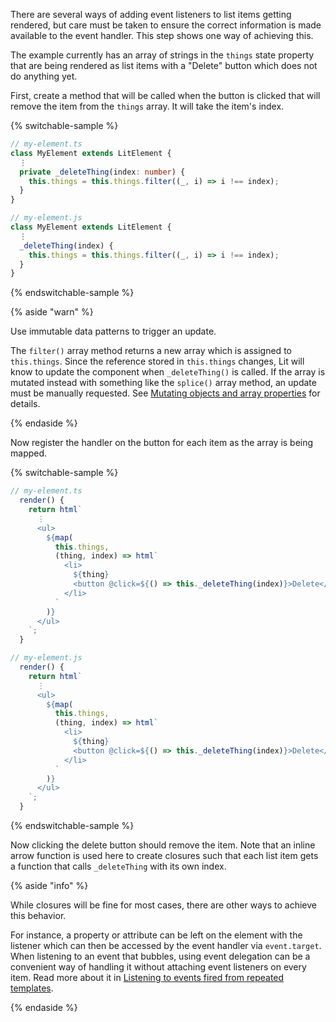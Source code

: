 There are several ways of adding event listeners to list items getting rendered,
but care must be taken to ensure the correct information is made available to
the event handler. This step shows one way of achieving this.

The example currently has an array of strings in the `things` state property
that are being rendered as list items with a "Delete" button which does not do
anything yet.

First, create a method that will be called when the button is clicked that will
remove the item from the `things` array. It will take the item's index.

{% switchable-sample %}

```ts
// my-element.ts
class MyElement extends LitElement {
  ⋮
  private _deleteThing(index: number) {
    this.things = this.things.filter((_, i) => i !== index);
  }
}
```

```js
// my-element.js
class MyElement extends LitElement {
  ⋮
  _deleteThing(index) {
    this.things = this.things.filter((_, i) => i !== index);
  }
}
```

{% endswitchable-sample %}

{% aside "warn" %}

Use immutable data patterns to trigger an update.

The `filter()` array method returns a new array which is assigned to
`this.things`. Since the reference stored in `this.things` changes, Lit will
know to update the component when `_deleteThing()` is called. If the array is
mutated instead with something like the `splice()` array method, an update must
be manually requested. See [Mutating objects and array
properties](/docs/components/properties/#mutating-properties) for details.

{% endaside %}

Now register the handler on the button for each item as the array is being
mapped.

{% switchable-sample %}

```ts
// my-element.ts
  render() {
    return html`
      ⋮
      <ul>
        ${map(
          this.things,
          (thing, index) => html`
            <li>
              ${thing}
              <button @click=${() => this._deleteThing(index)}>Delete</button>
            </li>
          `
        )}
      </ul>
    `;
  }
```

```js
// my-element.js
  render() {
    return html`
      ⋮
      <ul>
        ${map(
          this.things,
          (thing, index) => html`
            <li>
              ${thing}
              <button @click=${() => this._deleteThing(index)}>Delete</button>
            </li>
          `
        )}
      </ul>
    `;
  }
```

{% endswitchable-sample %}

Now clicking the delete button should remove the item. Note that an inline arrow
function is used here to create closures such that each list item gets a
function that calls `_deleteThing` with its own index.

{% aside "info" %}

While closures will be fine for most cases, there are other ways to achieve this
behavior.

For instance, a property or attribute can be left on the element with the
listener which can then be accessed by the event handler via `event.target`.
When listening to an event that bubbles, using event delegation can be a
convenient way of handling it without attaching event listeners on every item.
Read more about it in [Listening to events fired from repeated
templates](/docs/components/events/#listening-to-events-fired-from-repeated-templates).

{% endaside %}
